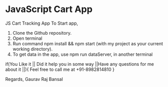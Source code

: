 # JavaScript Cart App
JS Cart Tracking App
To Start app, 
1. Clone the Github repository. 
2. Open terminal
3. Run command npm install && npm start (with my project as your current working directory).
4. To get data in the app, use npm run dataServer, in another terminal

if(You Like it || Did it help you in some way ||Have any questions for me about it ||){
  Feel free to call me at +91-8982814810
}

Regards,
Gaurav Raj Bansal

